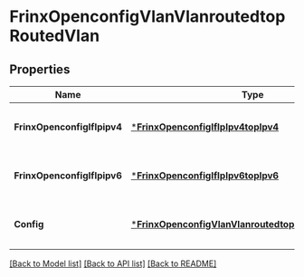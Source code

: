 # FrinxOpenconfigVlanVlanroutedtopRoutedVlan

## Properties
Name | Type | Description | Notes
------------ | ------------- | ------------- | -------------
**FrinxOpenconfigIfIpipv4** | [***FrinxOpenconfigIfIpIpv4topIpv4**](frinx.openconfig.if.ip.ipv4top.Ipv4.md) | Optional[Parameters for the IPv4 address family.] REF:Optional.empty | [optional] [default to null]
**FrinxOpenconfigIfIpipv6** | [***FrinxOpenconfigIfIpIpv6topIpv6**](frinx.openconfig.if.ip.ipv6top.Ipv6.md) | Optional[Parameters for the IPv6 address family.] REF:Optional.empty | [optional] [default to null]
**Config** | [***FrinxOpenconfigVlanVlanroutedtopRoutedvlanConfig**](frinx.openconfig.vlan.vlanroutedtop.routedvlan.Config.md) | Optional[Configuration data for routed vlan interfaces] REF:Optional.empty | [optional] [default to null]

[[Back to Model list]](../README.md#documentation-for-models) [[Back to API list]](../README.md#documentation-for-api-endpoints) [[Back to README]](../README.md)


